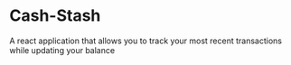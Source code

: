 # Cash-Stash

A react application that allows you to track your most recent transactions while updating your balance
